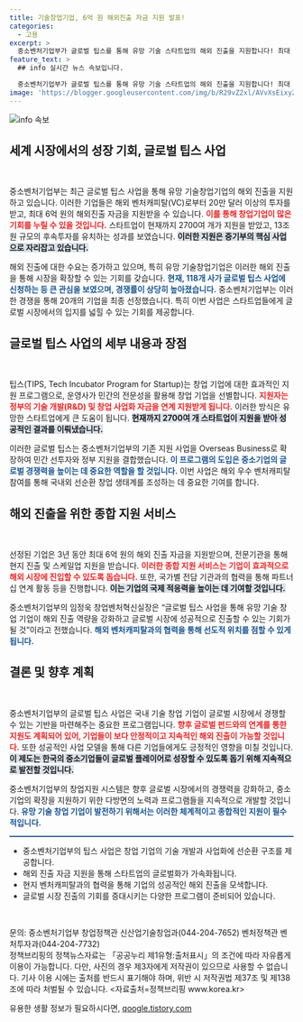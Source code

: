 ```yaml
---
title: 기술창업기업, 6억 원 해외진출 자금 지원 발표!
categories:
  - 고용
excerpt: >
  중소벤처기업부가 글로벌 팁스를 통해 유망 기술 스타트업의 해외 진출을 지원합니다! 최대 6억 원의 자금을 지원받는 20개 기업이 선정되었으며, 현지 벤처캐피탈의 도움으로 성공적인 글로벌 시장 진출을 도울 예정입니다.
feature_text: >
  ## info 실시간 뉴스 속보입니다.

  중소벤처기업부가 글로벌 팁스를 통해 유망 기술 스타트업의 해외 진출을 지원합니다! 최대 6억 원의 자금을 지원받는 20개 기업이 선정되었으며, 현지 벤처캐피탈의 도움으로 성공적인 글로벌 시장 진출을 도울 예정입니다.
image: 'https://blogger.googleusercontent.com/img/b/R29vZ2xl/AVvXsEixyZcFfHzMRdzZMjFBmAUKJYCLCGyLL1o632UiGVXcaFdKo_bkvkuCioo0uUKlGfBVcT3P84aROyZIXSBEx3Aw5nCQ3pTgDom1WDC4m8eifvWiAmWEEVb4x6G_l8C0QH225ldMjyaFvpxGEBGNO37VmDTDMHGhJPq73UglMfDca1-0aw/s1600/blogspot.png'
---
```


<p><img src="https://blogger.googleusercontent.com/img/b/R29vZ2xl/AVvXsEixyZcFfHzMRdzZMjFBmAUKJYCLCGyLL1o632UiGVXcaFdKo_bkvkuCioo0uUKlGfBVcT3P84aROyZIXSBEx3Aw5nCQ3pTgDom1WDC4m8eifvWiAmWEEVb4x6G_l8C0QH225ldMjyaFvpxGEBGNO37VmDTDMHGhJPq73UglMfDca1-0aw/s1600/blogspot.png" alt="info 속보" /></p>

<h2 data-ke-size="size26">세계 시장에서의 성장 기회, 글로벌 팁스 사업</h2>

<p data-ke-size="size16">&nbsp;</p>

<p data-ke-size="size16">중소벤처기업부는 최근 글로벌 팁스 사업을 통해 유망 기술창업기업의 해외 진출을 지원하고 있습니다. 이러한 기업들은 해외 벤처캐피탈(VC)로부터 20만 달러 이상의 투자를 받고, 최대 6억 원의 해외진출 자금을 지원받을 수 있습니다. <b><span style="color: #ee2323;">이를 통해 창업기업이 많은 기회를 누릴 수 있을 것입니다.</span></b> 스타트업이 현재까지 2700여 개가 지원을 받았고, 13조 원 규모의 후속투자를 유치하는 성과를 보였습니다. <b><span style="background-color: #21538527;">이러한 지원은 중기부의 핵심 사업으로 자리잡고 있습니다.</span></b></p>

<p data-ke-size="size16">해외 진출에 대한 수요는 증가하고 있으며, 특히 유망 기술창업기업은 이러한 해외 진출을 통해 시장을 확장할 수 있는 기회를 갖습니다. <b><span style="color: #1a5490;">현재, 118개 사가 글로벌 팁스 사업에 신청하는 등 큰 관심을 보였으며, 경쟁률이 상당히 높아졌습니다.</span></b> 중소벤처기업부는 이러한 경쟁을 통해 20개의 기업을 최종 선정했습니다. 특히 이번 사업은 스타트업들에게 글로벌 시장에서의 입지를 넓힐 수 있는 기회를 제공합니다.</p>

<h2 data-ke-size="size26">글로벌 팁스 사업의 세부 내용과 장점</h2>

<p data-ke-size="size16">&nbsp;</p>

<p data-ke-size="size16">팁스(TIPS, Tech Incubator Program for Startup)는 창업 기업에 대한 효과적인 지원 프로그램으로, 운영사가 민간의 전문성을 활용해 창업 기업을 선별합니다. <b><span style="color: #ee2323;">지원자는 정부의 기술 개발(R&D) 및 창업 사업화 자금을 연계 지원받게 됩니다.</span></b> 이러한 방식은 유망한 스타트업에게 큰 도움이 됩니다. <b><span style="background-color: #21538527;">현재까지 2700여 개 스타트업이 지원을 받아 성공적인 결과를 이뤄냈습니다.</span></b></p>

<p data-ke-size="size16">이러한 글로벌 팁스는 중소벤처기업부의 기존 지원 사업을 Overseas Business로 확장하여 민간 선투자와 정부 지원을 결합했습니다. <b><span style="color: #1a5490;">이 프로그램의 도입은 중소기업의 글로벌 경쟁력을 높이는 데 중요한 역할을 할 것입니다.</span></b> 이번 사업은 해외 우수 벤처캐피탈 참여를 통해 국내외 선순환 창업 생태계를 조성하는 데 중요한 기여를 합니다. </p>

<h2 data-ke-size="size26">해외 진출을 위한 종합 지원 서비스</h2>

<p data-ke-size="size16">&nbsp;</p>

<p data-ke-size="size16">선정된 기업은 3년 동안 최대 6억 원의 해외 진출 자금을 지원받으며, 전문기관을 통해 현지 진출 및 스케일업 지원을 받습니다. <b><span style="color: #ee2323;">이러한 종합 지원 서비스는 기업이 효과적으로 해외 시장에 진입할 수 있도록 돕습니다.</span></b> 또한, 국가별 전담 기관과의 협력을 통해 파트너십 연계 활동 등을 진행합니다. <b><span style="background-color: #21538527;">이는 기업의 국제 적응력을 높이는 데 기여할 것입니다.</span></b></p>

<p data-ke-size="size16">중소벤처기업부의 임정욱 창업벤처혁신실장은 “글로벌 팁스 사업을 통해 유망 기술 창업 기업이 해외 진출 역량을 강화하고 글로벌 시장에 성공적으로 진출할 수 있는 기회가 될 것”이라고 전했습니다. <b><span style="color: #1a5490;">해외 벤처캐피탈과의 협력을 통해 선도적 위치를 점할 수 있게 됩니다.</span></b></p>

<h2 data-ke-size="size26">결론 및 향후 계획</h2>

<p data-ke-size="size16">&nbsp;</p>

<p data-ke-size="size16">중소벤처기업부의 글로벌 팁스 사업은 국내 기술 창업 기업이 글로벌 시장에서 경쟁할 수 있는 기반을 마련해주는 중요한 프로그램입니다. <b><span style="color: #ee2323;">향후 글로벌 펀드와의 연계를 통한 지원도 계획되어 있어, 기업들이 보다 안정적이고 지속적인 해외 진출이 가능할 것입니다.</span></b> 또한 성공적인 사업 모델을 통해 다른 기업들에게도 긍정적인 영향을 미칠 것입니다. <b><span style="background-color: #21538527;">이 제도는 한국의 중소기업들이 글로벌 플레이어로 성장할 수 있도록 돕기 위해 지속적으로 발전할 것입니다.</span></b></p>

<p data-ke-size="size16">중소벤처기업부의 창업지원 시스템은 향후 글로벌 시장에서의 경쟁력을 강화하고, 중소기업의 확장을 지원하기 위한 다방면의 노력과 프로그램들을 지속적으로 개발할 것입니다. <b><span style="color: #1a5490;">유망 기술 창업 기업이 발전하기 위해서는 이러한 체계적이고 종합적인 지원이 필수적입니다.</span></b></p>

<hr style="height: 2px; border: none; background-color: #215385;"> 

<ul>
    <li>중소벤처기업부의 팁스 사업은 창업 기업의 기술 개발과 사업화에 선순환 구조를 제공합니다.</li>
    <li>해외 진출 자금 지원을 통해 스타트업의 글로벌화가 가속화됩니다.</li>
    <li>현지 벤처캐피탈과의 협력을 통해 기업의 성공적인 해외 진출을 모색합니다.</li>
    <li>글로벌 시장 진출의 기회를 증대시키는 다양한 프로그램이 준비되어 있습니다.</li>
</ul>

<p data-ke-size="size16">&nbsp;</p>

<p data-ke-size="size16">문의: 중소벤처기업부 창업정책관 신산업기술창업과(044-204-7652) 벤처정책관 벤처투자과(044-204-7732) <br> 정책브리핑의 정책뉴스자료는 「공공누리 제1유형:출처표시」의 조건에 따라 자유롭게 이용이 가능합니다. 다만, 사진의 경우 제3자에게 저작권이 있으므로 사용할 수 없습니다. 기사 이용 시에는 출처를 반드시 표기해야 하며, 위반 시 저작권법 제37조 및 제138조에 따라 처벌될 수 있습니다. <자료출처=정책브리핑 www.korea.kr></p>
유용한 생활 정보가 필요하시다면, <a href="https://qoogle.tistory.com" rel="dofollow">qoogle.tistory.com</a>


